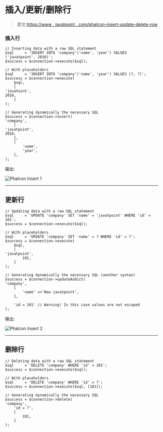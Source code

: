 # 插入/更新/删除行

> 原文:[https://www . javatpoint . com/phalcon-insert-update-delete-row](https://www.javatpoint.com/phalcon-insert-update-delete-rows)

### 插入行

```
// Inserting data with a raw SQL statement
$sql     = 'INSERT INTO 'company'('name', 'year') VALUES ('javatpoint', 2010)';
$success = $connection->execute($sql);

// With placeholders
$sql     = 'INSERT INTO 'company'('name', 'year') VALUES (?, ?)';
$success = $connection->execute(
    $sql,
    [
'javatoint',
2010,
    ]
);

// Generating dynamically the necessary SQL
$success = $connection->insert(
'company',
    [
'javatpoint',
2010,
    ],
    [
        'name',
        'year',
    ],
);

```

输出:

![Phalcon Insert 1](../Images/ce3ddff8ec574a114376b0fd033e80b9.png)

* * *

## 更新行

```
// Updating data with a raw SQL statement
$sql     = 'UPDATE 'company' SET 'name' = 'javatpoint' WHERE 'id' = 101';
$success = $connection->execute($sql);

// With placeholders
$sql     = 'UPDATE 'company' SET 'name' = ? WHERE 'id' = ?';
$success = $connection->execute(
    $sql,
    [
'javatpoint',
        101,
    ]
);

// Generating dynamically the necessary SQL (another syntax)
$success = $connection->updateAsDict(
'company',
    [
        'name' =>'New javatpoint',
    ],

    'id = 101' // Warning! In this case values are not escaped
);

```

输出:

![Phalcon Insert 2](../Images/8a5e7b054c096cc4b265bbb9ea3711e4.png)

* * *

## 删除行

```
// Deleting data with a raw SQL statement
$sql     = 'DELETE 'company' WHERE 'id' = 101';
$success = $connection->execute($sql);

// With placeholders
$sql     = 'DELETE 'company' WHERE 'id' = ?';
$success = $connection->execute($sql, [101]);

// Generating dynamically the necessary SQL
$success = $connection->delete(
'company',
    'id = ?',
    [
        101,
    ]
);

```